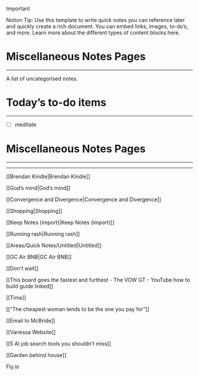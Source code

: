 > [!important]  
> Notion Tip: Use this template to write quick notes you can reference later and quickly create a rich document. You can embed links, images, to-do’s, and more. Learn more about the different types of content blocks here.  

# Miscellaneous Notes Pages

---

A list of uncategorised notes.

# Today’s to-do items

---

- [ ] meditate

# Miscellaneous Notes Pages

---

---

[[Brendan Kindle|Brendan Kindle]]

[[God’s mind|God’s mind]]

[[Convergence and Divergence|Convergence and Divergence]]

[[Shopping|Shopping]]

[[Keep Notes (import)|Keep Notes (import)]]

[[Running rash|Running rash]]

[[Areas/Quick Notes/Untitled|Untitled]]

[[GC Air BNB|GC Air BNB]]

[[Don't wait]]

[[This board goes the fastest and furthest - The VOW GT - YouTube how to build guide linked]]

[[Time]]

[[“The cheapest woman tends to be the one you pay for”]]

[[Email to McBride]]

[[Vanessa Website]]

[[5 AI job search tools you shouldn't miss]]

  

[[Garden behind house]]

Fly.io